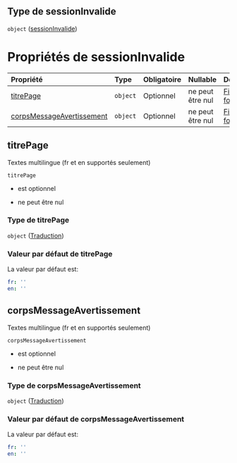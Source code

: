## Type de sessionInvalide

`object` ([sessionInvalide](frw-form-definitions-pages-properties-sessioninvalide.md))

# Propriétés de sessionInvalide

| Propriété                                               | Type     | Obligatoire | Nullable         | Défini par                                                                                                                                                 |
| :------------------------------------------------------ | :------- | :---------- | :--------------- | :--------------------------------------------------------------------------------------------------------------------------------------------------------- |
| [titrePage](#titrepage)                                 | `object` | Optionnel   | ne peut être nul | [Fichier formulaire](frw-form-definitions-traduction.md "schemas/form#/definitions/Pages/properties/sessionInvalide/properties/titrePage")                 |
| [corpsMessageAvertissement](#corpsmessageavertissement) | `object` | Optionnel   | ne peut être nul | [Fichier formulaire](frw-form-definitions-traduction.md "schemas/form#/definitions/Pages/properties/sessionInvalide/properties/corpsMessageAvertissement") |

## titrePage

Textes multilingue (fr et en supportés seulement)

`titrePage`

*   est optionnel

*   ne peut être nul

### Type de titrePage

`object` ([Traduction](frw-form-definitions-traduction.md))

### Valeur par défaut de titrePage

La valeur par défaut est:

```yaml
fr: ''
en: ''

```

## corpsMessageAvertissement

Textes multilingue (fr et en supportés seulement)

`corpsMessageAvertissement`

*   est optionnel

*   ne peut être nul

### Type de corpsMessageAvertissement

`object` ([Traduction](frw-form-definitions-traduction.md))

### Valeur par défaut de corpsMessageAvertissement

La valeur par défaut est:

```yaml
fr: ''
en: ''

```
